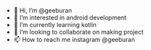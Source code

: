 - 👋 Hi, I’m @geeburan
- 👀 I’m interested in android development
- 🌱 I’m currently learning kotlin
- 💞️ I’m looking to collaborate on making project
- 📫 How to reach me instagram @geeburan

<!---
geeburan/geeburan is a ✨ special ✨ repository because its `README.md` (this file) appears on your GitHub profile.
You can click the Preview link to take a look at your changes.
--->
